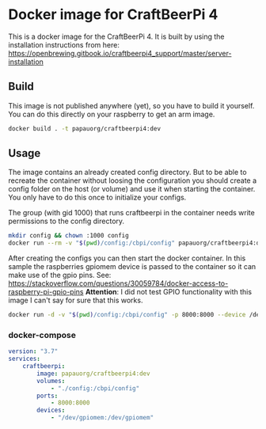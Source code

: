 # Docker image for CraftBeerPi 4

This is a docker image for the CraftBeerPi 4. It is built by using the
installation instructions from here:
https://openbrewing.gitbook.io/craftbeerpi4_support/master/server-installation

## Build
This image is not published anywhere (yet), so you have to build it yourself.
You can do this directly on your raspberry to get an arm image.

```bash
docker build . -t papauorg/craftbeerpi4:dev
```

## Usage

The image contains an already created config directory. But to be able
to recreate the container without loosing the configuration you should
create a config folder on the host (or volume) and use it when starting
the container. You only have to do this once to initialize your configs.

The group (with gid 1000) that runs craftbeerpi in the container
needs write permissions to the config directory.
```bash
mkdir config && chown :1000 config
docker run --rm -v "$(pwd)/config:/cbpi/config" papauorg/craftbeerpi4:dev cbpi setup
```

After creating the configs you can then start the docker container. In this sample the
raspberries gpiomem device is passed to the container so it can make use of the gpio pins.
See: https://stackoverflow.com/questions/30059784/docker-access-to-raspberry-pi-gpio-pins
**Attention**: I did not test GPIO functionality with this image I can't say for sure that this
works.

```bash
docker run -d -v "$(pwd)/config:/cbpi/config" -p 8000:8000 --device /dev/gpiomem papauorg/craftbeerpi4:dev
```

### docker-compose
```yml
version: "3.7"
services:
    craftbeerpi:
        image: papauorg/craftbeerpi4:dev
        volumes:
            - "./config:/cbpi/config"
        ports:
            - 8000:8000
        devices:
            - "/dev/gpiomem:/dev/gpiomem"
```
